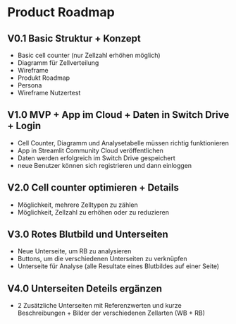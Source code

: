 # Product Roadmap

## V0.1 Basic Struktur + Konzept
-	Basic cell counter (nur Zellzahl erhöhen möglich)
-	Diagramm für Zellverteilung
-	Wireframe
-	Produkt Roadmap
-	Persona
-	Wireframe Nutzertest

## V1.0 MVP + App im Cloud + Daten in Switch Drive + Login
-	Cell Counter, Diagramm und Analysetabelle müssen richtig funktionieren 
-	App in Streamlit Community Cloud veröffentlichen 
-	Daten werden erfolgreich im Switch Drive gespeichert
-	neue Benutzer können sich registrieren und dann einloggen

## V2.0 Cell counter optimieren + Details
-	Möglichkeit, mehrere Zelltypen zu zählen
-	Möglichkeit, Zellzahl zu erhöhen oder zu reduzieren 

## V3.0 Rotes Blutbild und Unterseiten
-	Neue Unterseite, um RB zu analysieren 
-	Buttons, um die verschiedenen Unterseiten zu verknüpfen 
-	Unterseite für Analyse (alle Resultate eines Blutbildes auf einer Seite)

## V4.0 Unterseiten Deteils ergänzen
-	2 Zusätzliche Unterseiten mit Referenzwerten und kurze Beschreibungen + Bilder der verschiedenen Zellarten (WB + RB)
